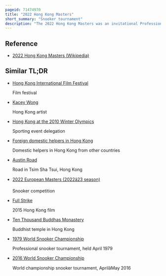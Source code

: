 ```yaml
---
pageid: 71474970
title: "2022 Hong Kong Masters"
short_summary: "Snooker tournament"
description: "The 2022 Hong Kong Masters was an invitational Professional Snooker Tournament that took Place in hong Kong from 6 to 9 October 2022 at the Hong Kong Coliseum in Hong Kong. The Tournament organised by Hong kong billiard Sports Control Council and the World Snooker Tour as Part of the Snooker Season 202223 was staged for the first Time since the 2017 Edition. It was the first professional Snooker tournament held outside Europe, as well as the first major sporting Event held in Hong Kong, since the Beginning of the Covid-19 Pandemic. The winner received £100,000 from a total prize purse of £314,000."
---
```


## Reference

- [2022 Hong Kong Masters (Wikipedia)](https://en.wikipedia.org/?curid=71474970)

## Similar TL;DR

- [Hong Kong International Film Festival](/tldr/en/hong-kong-international-film-festival)

  Film festival

- [Kacey Wong](/tldr/en/kacey-wong)

  Hong Kong artist

- [Hong Kong at the 2010 Winter Olympics](/tldr/en/hong-kong-at-the-2010-winter-olympics)

  Sporting event delegation

- [Foreign domestic helpers in Hong Kong](/tldr/en/foreign-domestic-helpers-in-hong-kong)

  Domestic helpers in Hong Kong from other countries

- [Austin Road](/tldr/en/austin-road)

  Road in Tsim Sha Tsui, Hong Kong

- [2022 European Masters (2022â23 season)](/tldr/en/2022-european-masters-202223-season)

  Snooker competition

- [Full Strike](/tldr/en/full-strike)

  2015 Hong Kong film

- [Ten Thousand Buddhas Monastery](/tldr/en/ten-thousand-buddhas-monastery)

  Buddhist temple in Hong Kong

- [1979 World Snooker Championship](/tldr/en/1979-world-snooker-championship)

  Professional snooker tournament, held April 1979

- [2016 World Snooker Championship](/tldr/en/2016-world-snooker-championship)

  World championship snooker tournament, AprilâMay 2016
